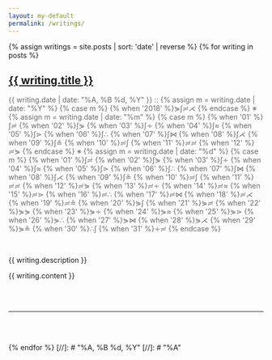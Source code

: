 ```yaml
---
layout: my-default
permalink: /writings/
---
```


{% assign writings = site.posts | sort: 'date' | reverse %}
{% for writing in posts %}

<h2>
    <a href="{{ writing.url }}" >
        {{ writing.title }}
    </a>
    <br />
</h2>
<p style="font-size: 1em; color: #696969">
{{ writing.date  | date: "%A, %B %d, %Y" }}
:: 
{% assign m = writing.date | date: "%Y" %}
{% case m %}
  {% when '2018' %}⋟∫≓⋌
{% endcase %}
※
{% assign m = writing.date | date: "%m" %}
{% case m %}
  {% when '01' %}∫≓
  {% when '02' %}∫⋟
  {% when '03' %}∫∻
  {% when '04' %}∫≈
  {% when '05' %}∫⋗
  {% when '06' %}∫∴
  {% when '07' %}∫⋈
  {% when '08' %}∫⋌
  {% when '09' %}∫≗
  {% when '10' %}≓∫
  {% when '11' %}≓≓
  {% when '12' %}≓⋟
{% endcase %}
※
{% assign m = writing.date | date: "%d" %}
{% case m %}
  {% when '01' %}∫≓
  {% when '02' %}∫⋟
  {% when '03' %}∫∻
  {% when '04' %}∫≈
  {% when '05' %}∫⋗
  {% when '06' %}∫∴
  {% when '07' %}∫⋈
  {% when '08' %}∫⋌
  {% when '09' %}∫≗
  {% when '10' %}≓∫
  {% when '11' %}≓≓
  {% when '12' %}≓⋟
  {% when '13' %}≓∻
  {% when '14' %}≓≈
  {% when '15' %}≓⋗
  {% when '16' %}≓∴
  {% when '17' %}≓⋈
  {% when '18' %}≓⋌
  {% when '19' %}≓≗
  {% when '20' %}⋟∫
  {% when '21' %}⋟≓
  {% when '22' %}⋟⋟
  {% when '23' %}⋟∻
  {% when '24' %}⋟≈
  {% when '25' %}⋟⋗
  {% when '26' %}⋟∴
  {% when '27' %}⋟⋈
  {% when '28' %}⋟⋌
  {% when '29' %}⋟≗
  {% when '30' %}∴∫
  {% when '31' %}∻≓
{% endcase %}

</p>
<br />
<p>{{ writing.description }}</p>
<p>{{ writing.content }}</p>
<br />
<br />
<hr />
<br />
<br />

{% endfor %}
[//]: # "%A, %B %d, %Y"
[//]: # "%A"

